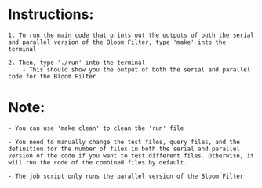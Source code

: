 # Instructions:

	1. To run the main code that prints out the outputs of both the serial and parallel version of the Bloom Filter, type 'make' into the terminal

	2. Then, type './run' into the terminal
		- This should show you the output of both the serial and parallel code for the Bloom Filter
	
# Note:

	- You can use 'make clean' to clean the 'run' file

	- You need to manually change the test files, query files, and the definition for the number of files in both the serial and parallel version of the code if you want to test different files. Otherwise, it will run the code of the combined files by default.

	- The job script only runs the parallel version of the Bloom Filter